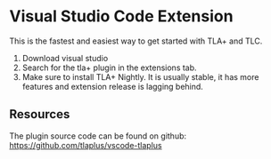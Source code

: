 # Visual Studio Code Extension
This is the fastest and easiest way to get started with TLA+ and TLC.

1. Download visual studio
2. Search for the tla+ plugin in the extensions tab.
3. Make sure to install TLA+ Nightly. It is usually stable, it has more features and extension release is lagging behind.


## Resources
The plugin source code can be found on github: https://github.com/tlaplus/vscode-tlaplus 
